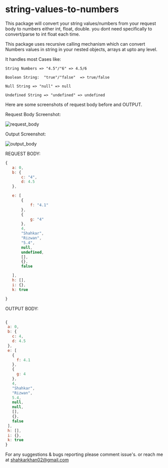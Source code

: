 # string-values-to-numbers

This package will convert your string values/numbers from your request body to numbers either int, float, double. you dont need specifically to convert/parse to int float each time.

This package uses recursive calling mechanism which can convert Numbers values in string in your nested objects, arrays at upto any level.

It handles most Cases like:

```
String Numbers => "4.5"/"6" => 4.5/6

Boolean String:  "true"/"false"  => true/false

Null String => "null" => null

Undefined String => "undefined" => undefined
```


Here are some screenshots of request body before and OUTPUT.

Request Body Screenshot:

![request_body](https://i.imgur.com/qoKpazi.png)


 

Output Screenshot:

![output_body](https://i.imgur.com/okpA5RN.png)




REQUEST BODY:

 ```javascript
 {
    a: 0,
    b: {
        c: "4",
        d: 4.5
    },

    e: [
        {
            f: "4.1"
        },
        {
            g: "4"
        },
        4,
        "Shahkar",
        "Rizwan",
        "5.4",
        null,
        undefined,
        [],
        {},
        false

    ],
    h: [],
    i: {},
    k: true

}

```

OUTPUT BODY:

 ```javascript

{
  a: 0,
  b: {
    c: 4,
    d: 4.5
  },
  e: [
    {
      f: 4.1
    },
    {
      g: 4
    },
    4,
    "Shahkar",
    "Rizwan",
    5.4,
    null,
    null,
    [],
    {},
    false
  ],
  h: [],
  i: {},
  k: true
}
```

For any suggestions & bugs reporting please comment issue's. or reach me at shahkarkhan02@gmail.com
